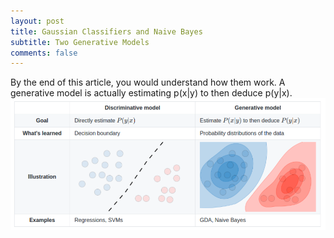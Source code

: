 ```yaml
---
layout: post
title: Gaussian Classifiers and Naive Bayes
subtitle: Two Generative Models
comments: false
---
```

By the end of this article, you would understand how them work.
A generative model is actually estimating p(x|y) to then deduce p(y|x).
<img src="/img/posts/model-difference.png" alt="two models" align="center"/>



